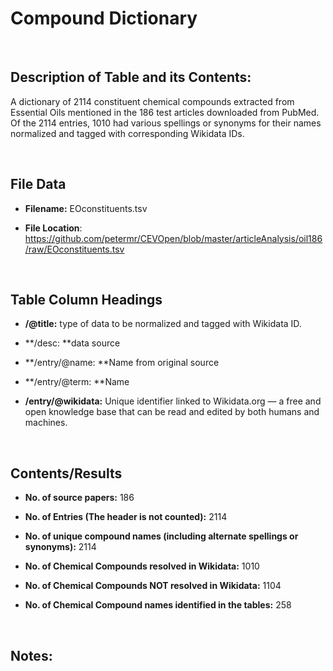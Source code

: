**Compound​ Dictionary**
=======================

 

Description of Table and its Contents:
--------------------------------------

A dictionary of 2114 constituent chemical compounds extracted from Essential
Oils mentioned in the 186 test articles downloaded from PubMed. Of the 2114
entries, 1010 had various spellings or synonyms for their names normalized and
tagged with corresponding Wikidata IDs.

 

File Data
---------

-   **Filename:** EOconstituents.tsv

-   **File Location**:
    <https://github.com/petermr/CEVOpen/blob/master/articleAnalysis/oil186/raw/EOconstituents.tsv>

 

Table Column Headings
---------------------

-   **/\@title:** type of data to be normalized and tagged with Wikidata ID.

-   **/desc: **data source

-   **/entry/\@name: **Name from original source

-   **/entry/\@term: **Name

-   **/entry/\@wikidata:** Unique identifier linked to Wikidata.org — a free and
    open knowledge base that can be read and edited by both humans and machines.

 

Contents/Results
----------------

-   **No. of source papers:** 186

-   **No. of Entries (The header is not counted):** 2114

-   **No. of unique compound names (including alternate spellings or
    synonyms):** 2114

-   **No. of Chemical Compounds resolved in Wikidata:** 1010

-   **No. of Chemical Compounds NOT resolved in Wikidata:** 1104

-   **No. of Chemical Compound names identified in the tables:** 258

 

Notes:
------

 
